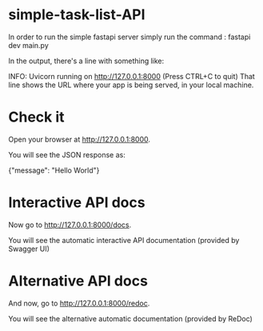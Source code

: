 # simple-task-list-API

In order to run the simple fastapi server simply run the command : fastapi dev main.py

In the output, there's a line with something like:

INFO:     Uvicorn running on http://127.0.0.1:8000 (Press CTRL+C to quit)
That line shows the URL where your app is being served, in your local machine.

# Check it
Open your browser at http://127.0.0.1:8000.

You will see the JSON response as:


{"message": "Hello World"}

# Interactive API docs
Now go to http://127.0.0.1:8000/docs.

You will see the automatic interactive API documentation (provided by Swagger UI)

# Alternative API docs
And now, go to http://127.0.0.1:8000/redoc.

You will see the alternative automatic documentation (provided by ReDoc)